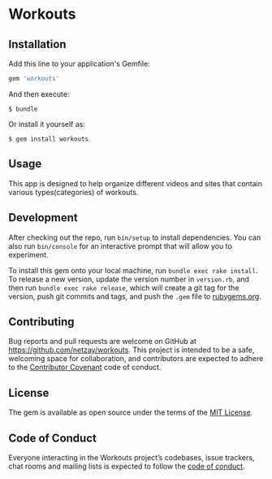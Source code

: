# Workouts


## Installation

Add this line to your application's Gemfile:

```ruby
gem 'workouts'
```

And then execute:

    $ bundle

Or install it yourself as:

    $ gem install workouts

## Usage

This app is designed to help organize different videos and sites that contain various types(categories) of workouts.  

## Development

After checking out the repo, run `bin/setup` to install dependencies. You can also run `bin/console` for an interactive prompt that will allow you to experiment.

To install this gem onto your local machine, run `bundle exec rake install`. To release a new version, update the version number in `version.rb`, and then run `bundle exec rake release`, which will create a git tag for the version, push git commits and tags, and push the `.gem` file to [rubygems.org](https://rubygems.org).

## Contributing

Bug reports and pull requests are welcome on GitHub at https://github.com/netzay/workouts. This project is intended to be a safe, welcoming space for collaboration, and contributors are expected to adhere to the [Contributor Covenant](http://contributor-covenant.org) code of conduct.

## License

The gem is available as open source under the terms of the [MIT License](https://opensource.org/licenses/MIT).

## Code of Conduct

Everyone interacting in the Workouts project’s codebases, issue trackers, chat rooms and mailing lists is expected to follow the [code of conduct](https://github.com/netzay/workouts/blob/master/CODE_OF_CONDUCT.md).

